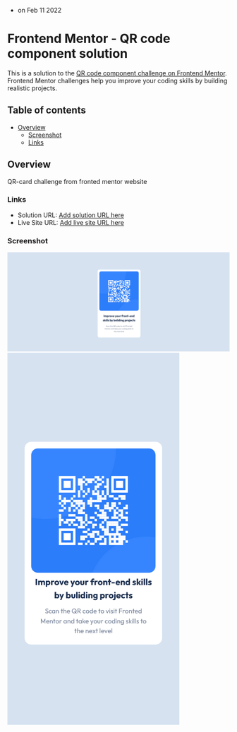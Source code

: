 - on Feb 11 2022

# Frontend Mentor - QR code component solution

This is a solution to the [QR code component challenge on Frontend Mentor](https://www.frontendmentor.io/challenges/qr-code-component-iux_sIO_H). Frontend Mentor challenges help you improve your coding skills by building realistic projects.

## Table of contents

- [Overview](#overview)
  - [Screenshot](#screenshot)
  - [Links](#links)

## Overview

QR-card challenge from fronted mentor website

### Links

- Solution URL: [Add solution URL here](https://github.com/shawky55/Qr-component-fronted-master)
- Live Site URL: [Add live site URL here](https://shawky55.github.io/Qr-component-fronted-master/)

### Screenshot

![Desk Top screen shot](./design/desktopScreenShot.png)
![mobile screen shot](./design/mobileScreenShot.png)
